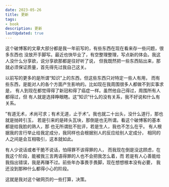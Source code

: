 ```yaml
---
date: 2023-05-26
title: 更新
tags:
- book
description: 更新
lastUpdated: true
---
```


这个破博客的文章大部分都是我一年前写的，有些东西在现在看来存一些问题，很多东西也
没放开手脚写。最近也快毕业了，有空整理整理，写点新的体会。我这人没什么分享欲，说分享欲那都是往好听了说，
但我既然把一些东西贴出来，那就必须保证质量，首先得先过我自己这关。

以前写的更多的是所谓“知识”上的东西，但这些东西只对特定一些人有用，
而有些东西，是能对人的各个方面产生影响的。比如现在我周围很多人都做不到实事求是，
有人到现在都觉得得了新冠和得了癌症一样。虽然他自己得过，周围所有人都得过，但
有人就是选择睁眼瞎。这”知识“什么的没有关系，我不好说和什么有关系。

”有道无术，术尚可求；有术无道，止于术“。我也就二十出头，没什么道行，那也就是抛砖引玉，
若是引来的是砖头瓦块，那倒是也无所谓。看这个破博客的基本都是给我脸的熟人，那
也无所谓批不批评，若是生人，我也不怎么在乎。
有人根据我的言行举止给我定成分，我同样也会根据别人的反应给别人定成分，
相同的人之间是会互相吸引，这本就如此。

有人少说话或者干脆不说话，怕得罪不该得罪的人，
而我现在倒是没这顾虑，在我这个阶段，能被我三言两语得罪的人也不会把我怎么着，而
若是有人心善能给我指出错误，我是再赚不过。前些年办事畏手畏脚，现在想想根本没有必要，
我还没到那种什么都得小心的阶段。

这就是我对这个破网页的一些打算，决策。



